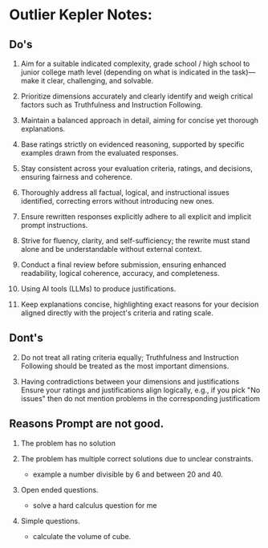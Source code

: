 # Outlier Kepler Notes:

## Do's
1. Aim for a suitable indicated complexity, grade school / high school to junior college math level (depending on what is indicated in the task)—make it clear, challenging, and solvable.

2. Prioritize dimensions accurately and clearly identify and weigh critical factors such as Truthfulness and Instruction Following.

3. Maintain a balanced approach in detail, aiming for concise yet thorough explanations.

4. Base ratings strictly on evidenced reasoning, supported by specific examples drawn from the evaluated responses.

5. Stay consistent across your evaluation criteria, ratings, and decisions, ensuring fairness and coherence.

6. Thoroughly address all factual, logical, and instructional issues identified, correcting errors without introducing new ones.

7. Ensure rewritten responses explicitly adhere to all explicit and implicit prompt instructions.

8. Strive for fluency, clarity, and self-sufficiency; the rewrite must stand alone and be understandable without external context.

9. Conduct a final review before submission, ensuring enhanced readability, logical coherence, accuracy, and completeness.

10. Using AI tools (LLMs) to produce justifications.

11. Keep explanations concise, highlighting exact reasons for your decision aligned directly with the project's criteria and rating scale.


## Dont's
2. Do not treat all rating criteria equally; 
Truthfulness and Instruction Following should be treated as the most important dimensions.

3. Having contradictions between your dimensions and justifications
Ensure your ratings and justifications align logically, e.g., if you pick "No issues" then do not mention problems in the corresponding justificatiom


## Reasons Prompt are not good.

1. The problem has no solution

2. The problem has multiple correct solutions due to unclear constraints.
    - example a number divisible by 6 and between 20 and 40.

3. Open ended questions.
    - solve a hard calculus question for me

4. Simple questions.
    - calculate the volume of cube.
